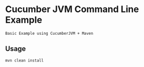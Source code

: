 # Cucumber JVM Command Line Example

    Basic Example using CucumberJVM + Maven 

## Usage

    mvn clean install
